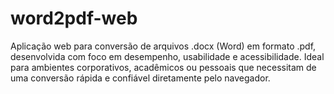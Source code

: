 # word2pdf-web
Aplicação web para conversão de arquivos .docx (Word) em formato .pdf, desenvolvida com foco em desempenho, usabilidade e acessibilidade. Ideal para ambientes corporativos, acadêmicos ou pessoais que necessitam de uma conversão rápida e confiável diretamente pelo navegador.
